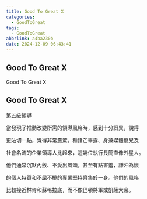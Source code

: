 ```yaml
---
title: Good To Great X
categories:
  - GoodToGreat
tags:
  - GoodToGreat
abbrlink: a4ba230b
date: 2024-12-09 06:43:41
---
```

Good To Great X
-----------------------------------------------------------------------------------------------
<!--more-->
Good To Great X

Good To Great X
-----------------------------------------------------------------------------------------------
第五級領導

當發現了推動改變所需的領導風格時，感到十分訝異，說得

更貼切一點，覺得非常震驚。和鋒芒畢露、身兼媒體寵兒及

社會名流的企業領導人比起來，這幾位執行長簡直像外星人。

他們通常沉默內斂、不愛出風頭，甚至有點害羞，謙沖為懷

的個人特質和不屈不撓的專業堅持齊集於一身。他們的風格

比較接近林肯和蘇格拉底，而不像巴頓將軍或凱薩大帝。